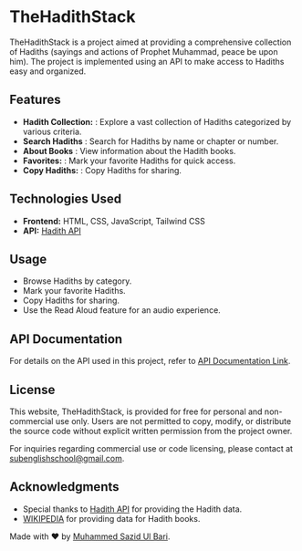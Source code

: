 # TheHadithStack

TheHadithStack is a project aimed at providing a comprehensive collection of Hadiths (sayings and actions of Prophet Muhammad, peace be upon him). The project is implemented using an API to make access to Hadiths easy and organized.

## Features

- **Hadith Collection:** : Explore a vast collection of Hadiths categorized by various criteria.
- **Search Hadiths** : Search for Hadiths by name or chapter or number.
- **About Books** : View information about the Hadith books.
- **Favorites:** : Mark your favorite Hadiths for quick access.
- **Copy Hadiths:** : Copy Hadiths for sharing.

## Technologies Used

- **Frontend:** HTML, CSS, JavaScript, Tailwind CSS
- **API:** [Hadith API]

## Usage

- Browse Hadiths by category.
- Mark your favorite Hadiths.
- Copy Hadiths for sharing.
- Use the Read Aloud feature for an audio experience.

## API Documentation

For details on the API used in this project, refer to [API Documentation Link].

## License

This website, TheHadithStack, is provided for free for personal and non-commercial use only. Users are not permitted to copy, modify, or distribute the source code without explicit written permission from the project owner.

For inquiries regarding commercial use or code licensing, please contact at [subenglishschool@gmail.com](mailto:subenglishschool@gmail.com).

## Acknowledgments

- Special thanks to [Hadith API] for providing the Hadith data.
- [WIKIPEDIA](https://en.wikipedia.org) for providing data for Hadith books.

Made with ❤️ by [Muhammed Sazid Ul Bari].

[API Documentation Link]: https://www.hadithapi.com/
[MIT License]: LICENSE.md
[LICENSE.md]: LICENSE.md
[Hadith API]: https://www.hadithapi.com/
[Muhammed Sazid Ul Bari]: https://www.upwork.com/freelancers/~017e4802fc1f00ad2b
